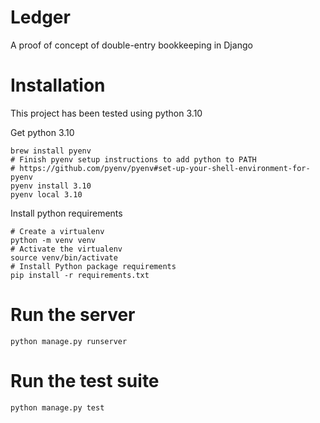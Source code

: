 # Ledger

A proof of concept of double-entry bookkeeping in Django

# Installation

This project has been tested using python 3.10

Get python 3.10
```
brew install pyenv
# Finish pyenv setup instructions to add python to PATH
# https://github.com/pyenv/pyenv#set-up-your-shell-environment-for-pyenv
pyenv install 3.10
pyenv local 3.10
```

Install python requirements
```
# Create a virtualenv
python -m venv venv
# Activate the virtualenv
source venv/bin/activate
# Install Python package requirements
pip install -r requirements.txt
```

# Run the server

```
python manage.py runserver
```

# Run the test suite

```
python manage.py test
```
